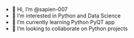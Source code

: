- 👋 Hi, I’m @sapien-007
- 👀 I’m interested in Python and Data Science
- 🌱 I’m currently learning Python PyQT app
- 💞️ I’m looking to collaborate on Python projects

<!---
sapien-007/sapien-007 is a ✨ special ✨ repository because its `README.md` (this file) appears on your GitHub profile.
You can click the Preview link to take a look at your changes.
--->
